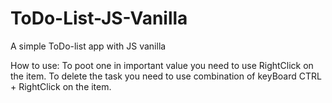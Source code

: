 # ToDo-List-JS-Vanilla
A simple ToDo-list app with JS vanilla

How to use:
     To poot one in important value you need to use RightClick on the item.
     To delete the task you need to use combination of keyBoard  CTRL + RightClick on the item.

